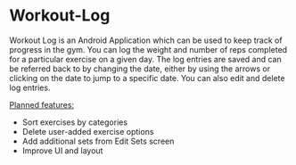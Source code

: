 # Workout-Log

<p>Workout Log is an Android Application which can be used to keep track of progress in the gym. You can log the weight and number of reps completed for a particular exercise on a given day. The log entries are saved and can be referred back to by changing the date, either by using the arrows or clicking on the date to jump to a specific date. You can also edit and delete log entries. </p>
<u>Planned features:</u>
<ul>
<li>Sort exercises by categories</li>
<li>Delete user-added exercise options</li>
<li>Add additional sets from Edit Sets screen</li>
<li>Improve UI and layout</li>
</ul>
